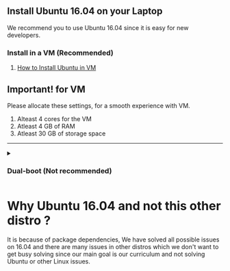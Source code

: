 ## Install Ubuntu 16.04 on your Laptop
We recommend you to use Ubuntu 16.04 since it is easy for new developers.

### Install in a VM (Recommended)
1. [How to Install Ubuntu in VM](https://medium.com/@tushar0618/install-ubuntu-16-04-lts-on-virtual-box-desktop-version-30dc6f1958d0)

## Important! for VM 
Please allocate these settings, for a smooth experience with VM.
1. Alteast 4 cores for the VM
2. Atleast 4 GB of RAM
3. Atleast 30 GB of storage space

---------------

<details>
<summary> <h3> Dual-boot (Not recommended) </h3> </summary>
<p>

Only for people who have Dual-booted the laptop before without any help from others. If you have not done it before Please install VM.

1. [How to Install Ubuntu](/extras/Dual_Boot_PC.pdf)(dual boot,Windows PC)
2. [How to Install Ubuntu](https://larryjordan.com/articles/create-a-dual-boot-mac-os-x-system/) (dual boot a MAC) 

</p>
</details>


# **Why Ubuntu 16.04 and not this other distro ?**
It is because of package dependencies, We have solved all possible issues on 16.04 and there are many issues in other distros
which we don't want to get busy solving since our main goal is our curriculum and not solving Ubuntu or other Linux issues.